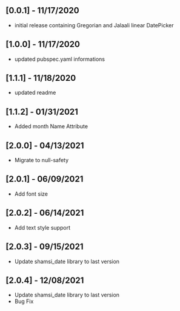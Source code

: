 ## [0.0.1] - 11/17/2020
* initial release containing Gregorian and Jalaali linear DatePicker

## [1.0.0] - 11/17/2020 
* updated pubspec.yaml informations

## [1.1.1] - 11/18/2020
* updated readme

## [1.1.2] - 01/31/2021
* Added month Name Attribute


## [2.0.0] - 04/13/2021
* Migrate to null-safety

## [2.0.1] - 06/09/2021
* Add font size

## [2.0.2] - 06/14/2021
* Add text style support

## [2.0.3] - 09/15/2021
* Update shamsi_date library to last version



## [2.0.4] - 12/08/2021
* Update shamsi_date library to last version
* Bug Fix

